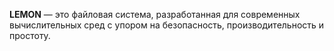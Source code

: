  **LEMON** — это  файловая система, разработанная для современных вычислительных сред с упором на безопасность, производительность и простоту. 
